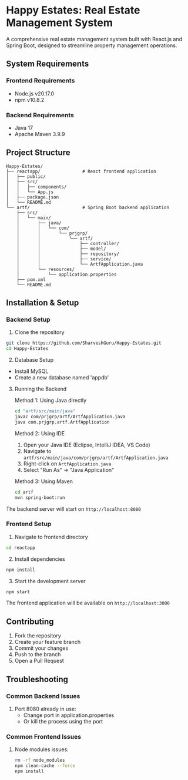 # Happy Estates: Real Estate Management System

A comprehensive real estate management system built with React.js and Spring Boot, designed to streamline property management operations.

## System Requirements

### Frontend Requirements
- Node.js v20.17.0
- npm v10.8.2

### Backend Requirements
- Java 17
- Apache Maven 3.9.9 

## Project Structure

```
Happy-Estates/
├── reactapp/                # React frontend application
│   ├── public/
│   ├── src/
│   │   ├── components/
│   │   └── App.js
│   ├── package.json
│   └── README.md
└── artf/                    # Spring Boot backend application
    ├── src/
    │   └── main/
    │       ├── java/
    │       │   └── com/
    │       │       └── prjgrp/
    │       │           └── artf/
    │       │               ├── controller/
    │       │               ├── model/
    │       │               ├── repository/
    │       │               ├── service/
    │       │               └── ArtfApplication.java
    │       └── resources/
    │           └── application.properties
    ├── pom.xml
    └── README.md
```

## Installation & Setup

### Backend Setup

1. Clone the repository
```bash
git clone https://github.com/SharveshGuru/Happy-Estates.git
cd Happy-Estates
```

2. Database Setup
- Install MySQL
- Create a new database named 'appdb'

3. Running the Backend

   Method 1: Using Java directly
   ```bash
   cd "artf/src/main/java"
   javac com/prjgrp/artf/ArtfApplication.java
   java com.prjgrp.artf.ArtfApplication
   ```
   Method 2: Using IDE
   1. Open your Java IDE (Eclipse, IntelliJ IDEA, VS Code)
   2. Navigate to `artf/src/main/java/com/prjgrp/artf/ArtfApplication.java`
   3. Right-click on `ArtfApplication.java`
   4. Select "Run As" → "Java Application"
   
   Method 3: Using Maven
   ```bash
   cd artf
   mvn spring-boot:run
   ```

The backend server will start on `http://localhost:8080`

### Frontend Setup

1. Navigate to frontend directory
```bash
cd reactapp
```

2. Install dependencies
```bash
npm install
```

3. Start the development server
```bash
npm start
```

The frontend application will be available on `http://localhost:3000`

## Contributing

1. Fork the repository
2. Create your feature branch
3. Commit your changes 
4. Push to the branch 
5. Open a Pull Request

## Troubleshooting

### Common Backend Issues
1. Port 8080 already in use:
   - Change port in application.properties
   - Or kill the process using the port

### Common Frontend Issues
1. Node modules issues:
   ```bash
   rm -rf node_modules
   npm clean-cache --force
   npm install
   ```
